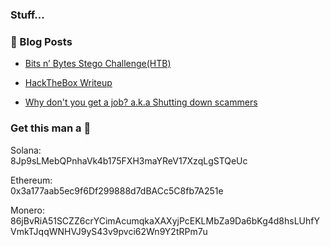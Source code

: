### Stuff...


### :scroll: Blog Posts

<!-- BLOG-POST-LIST:START -->
- [Bits n’ Bytes Stego Challenge(HTB)](https://goodv1bes.com/2020/04/18/Bits-n-Bytes-stego-challenge(HTB).html)

- [HackTheBox Writeup](https://goodv1bes.com/2019/10/13/WriteUp(HTB).html)

- [Why don't you get a job? a.k.a Shutting down scammers](https://goodv1bes.com/2019/08/20/Why-don't-you-get-a-job-a.k.a-Shutting-down-scammers.html)

<!-- BLOG-POST-LIST:END -->

### Get this man a :beer:

Solana:<br>
8Jp9sLMebQPnhaVk4b175FXH3maYReV17XzqLgSTQeUc

Ethereum:<br>
0x3a177aab5ec9f6Df299888d7dBACc5C8fb7A251e

Monero:<br>
86jBvRiA51SCZZ6crYCimAcumqkaXAXyjPcEKLMbZa9Da6bKg4d8hsLUhfYVmkTJqqWNHVJ9yS43v9pvci62Wn9Y2tRPm7u



